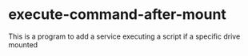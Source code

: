 # execute-command-after-mount
This is a program to add a service executing a script if a specific drive mounted

